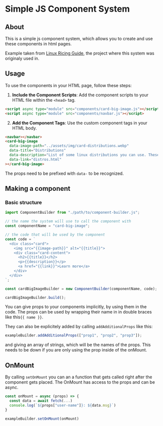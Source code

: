 # Simple JS Component System

## About

This is a simple js component system,
which allows you to create and use these components in html pages.

Example taken from [Linux Ricing Guide](https://github.com/Julian-Mostbauer/LinuxRicingGuide), the project where this system was originaly used in.

## Usage

To use the components in your HTML page, follow these steps:

1. **Include the Component Scripts**: Add the component scripts to your HTML file within the `<head>` tag.

```html
<script async type="module" src="components/card-big-image.js"></script>
<script async type="module" src="components/navbar.js"></script>
```

2. **Add the Component Tags**: Use the custom component tags in your HTML body.

```html
<navbar></navbar>
<card-big-image
  data-image-path="../assets/img/card-distributions.webp"
  data-title="Distributions"
  data-description="List of some linux distributions you can use. These contain common but also some exotic ones."
  data-link="distros.html"
></card-big-image>
```

The props need to be prefixed with `data-` to be recognized.

## Making a component

### Basic structure

```js
import ComponentBuilder from "./path/to/component-builder.js";

// the name the system will use to call the component with
const componentName = "card-big-image";

// the code that will be used by the component
const code = `
  <div class="card">
    <img src="{{image-path}}" alt="{{title}}">
    <div class="card-content">
      <h2>{{title}}</h2>
      <p>{{description}}</p>
      <a href="{{link}}">Learn more</a>
    </div>
  </div>
`;

const cardBigImageBuilder = new ComponentBuilder(componentName, code);

cardBigImageBuilder.build();
```

You can give props to your components implicitly, by using them in the code. The props can be used by wrapping their name in in double braces like this`{{ name }}`.

They can also be explicitely added by calling `addAdditionalProps` like this:

```js
exampleBuilder.addAdditionalProps(["prop1", "prop2", "prop3"]);
```

and giving an array of strings, which will be the names of the props.
This needs to be down if you are only using the prop inside of the onMount.

## OnMount

By calling `setOnMount` you can an a function that gets called right after the component gets placed. The OnMount has access to the props and can be async.

```js
const onMount = async (props) => {
  const data = await fetch(...)
  console.log(`${props["user-name"]}: ${data.msg}`)
}

exampleBuilder.setOnMount(onMount)
```
